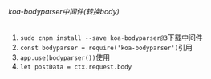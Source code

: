 ######  koa-bodyparser中间件(转换body)
1. `sudo cnpm install --save koa-bodyparser@3`下载中间件
2. `const bodyparser = require('koa-bodyparser')`引用
3. `app.use(bodyparser())`使用
4. `let postData = ctx.request.body`